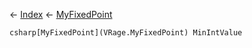 ← [Index](Api-Index) ← [MyFixedPoint](VRage.MyFixedPoint)

```csharp[MyFixedPoint](VRage.MyFixedPoint) MinIntValue```